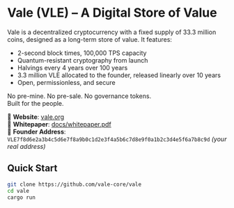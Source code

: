 # Vale (VLE) – A Digital Store of Value

Vale is a decentralized cryptocurrency with a fixed supply of 33.3 million coins, designed as a long-term store of value. It features:
- 2-second block times, 100,000 TPS capacity
- Quantum-resistant cryptography from launch
- Halvings every 4 years over 100 years
- 3.3 million VLE allocated to the founder, released linearly over 10 years
- Open, permissionless, and secure

No pre-mine. No pre-sale. No governance tokens.  
Built for the people.

🔗 **Website**: [vale.org](https://vale.org)  
📘 **Whitepaper**: [docs/whitepaper.pdf](docs/whitepaper.pdf)  
🔐 **Founder Address**: `VLE7f8d6e2a3b4c5d6e7f8a9b0c1d2e3f4a5b6c7d8e9f0a1b2c3d4e5f6a7b8c9d` *(your real address)*

## Quick Start
```bash
git clone https://github.com/vale-core/vale
cd vale
cargo run